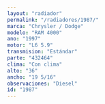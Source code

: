 ```yaml
---
layout: "radiador"
permalink: "/radiadores/1987/"
marca: "Chrysler / Dodge"
modelo: "RAM 4000"
ano: "1997"
motor: "L6 5.9"
transmision: "Estándar"
parte: "432464"
clima: "Con clima"
alto: "36"
ancho: "19 5/16"
observaciones: "Diesel"
id: "1987"
---
```


